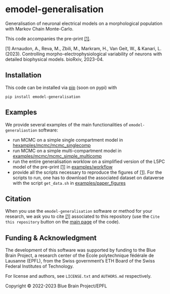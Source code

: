 # emodel-generalisation

Generalisation of neuronal electrical models on a morphological population with Markov Chain Monte-Carlo.

This code accompanies the pre-print [[1]](#1).

<a id="1">[1]</a> Arnaudon, A., Reva, M., Zbili, M., Markram, H., Van Geit, W., & Kanari, L. (2023). Controlling morpho-electrophysiological variability of neurons with detailed biophysical models. bioRxiv, 2023-04.


## Installation

This code can be installed via [pip](https://pip.pypa.io/en/stable/) (soon on pypi) with

```
pip install emodel-generalisation
```

## Examples

We provide several examples of the main functionalities of ```emodel-generaliastion``` software:
* run MCMC on a simple single compartment model in [hexamples/mcmc/mcmc_singlecomp](examples/mcmc/mcmc_singlecomp)
* run MCMC on a simple multi-compartment model in [examples/mcmc/mcmc_simple_multicomp](examples/mcmc/mcmc_simple_multicomp)
* run the entire generalisation worklow on a simplified version of the L5PC model of the pre-print [[1]](#1) in [examples/workflow](examples/workflow)
* provide all the scripts necessary to reproduce the figures of [[1]](#1). For the scripts to run, one has to download the associated dataset on dataverse  with the script ```get_data.sh``` in [examples/paper_figures](examples/paper_figures)


## Citation

When you use the ``emodel-generalisation`` software or method for your research, we ask you to cite [[1]](#1) associated to this repository (use the `Cite this repository` button on the [main page](https://github.com/BlueBrain/emodel-generalisation) of the code).


## Funding & Acknowledgment

The development of this software was supported by funding to the Blue Brain Project, a research
center of the École polytechnique fédérale de Lausanne (EPFL), from the Swiss government’s ETH
Board of the Swiss Federal Institutes of Technology.

For license and authors, see `LICENSE.txt` and `AUTHORS.md` respectively.

Copyright © 2022-2023 Blue Brain Project/EPFL
